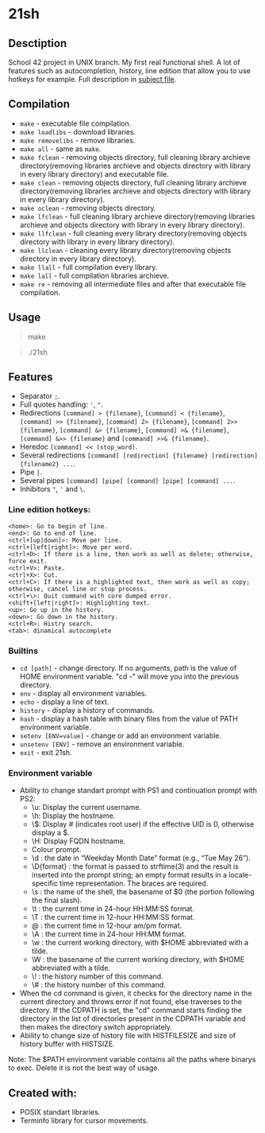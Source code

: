 # 21sh

## Desctiption

School 42 project in UNIX branch\. My first real functional shell. A lot of features such as autocompletion, history, line edition that allow you to use hotkeys for example\. Full description in
[subject file](https://cdn.intra.42.fr/pdf/pdf/967/21sh.en.pdf "school project")\.

## Compilation

* `make` \- executable file compilation\.
* `make loadlibs` \- download libraries\.
* `make removelibs` \- remove libraries\.
* `make all` \- same as `make`\.
* `make fclean` \- removing objects directory, full cleaning library archieve directory(removing libraries archieve and objects directory with library in every library directory) and executable file\.
* `make clean` \- removing objects directory, full cleaning library archieve directory(removing libraries archieve and objects directory with library in every library directory)\.
* `make oclean` \- removing objects directory\.
* `make lfclean` \- full cleaning library archieve directory(removing libraries archieve and objects directory with library in every library directory)\.
* `make llfclean` \- full cleaning every library directory(removing objects directory with library in every library directory)\.
* `make llclean` \- cleaning every library directory(removing objects directory in every library directory)\.
* `make llall` \- full compilation every library\.
* `make lall` \- full compilation libraries archieve\.
* `make re` \- removing all intermediate files and after that executable file compilation\.

## Usage

>make

>./21sh

## Features

* Separator `;`\.
* Full quotes handling: `'`, `"`\.
* Redirections `[command] > {filename}`, `[command] < {filename}`, `[command] >> {filename}`, `[command] 2> {filename}`, `[command] 2>> {filename}`, `[command] &> {filename}`, `[command] >& {filename}`, `[command] &>> {filename}` and `[command] >>& {filename}`\.
* Heredoc `[command] << (stop_word)`\.
* Several redirections `[command] [redirection] {filename} [redirection] {filename2} ...`\.
* Pipe `|`\.
* Several pipes `[command] [pipe] [command] [pipe] [command] ...`\.
* Inhibitors `"`, `'` and `\`\.

### Line edition hotkeys:
	<home>: Go to begin of line.
	<end>: Go to end of line.
	<ctrl+[up|down]>: Move per line.
	<ctrl+[left|right]>: Move per word.
	<ctrl+D>: If there is a line, then work as well as delete; otherwise, force exit.
	<ctrl+V>: Paste.
	<ctrl+X>: Cut.
	<ctrl+C>: If there is a highlighted text, then work as well as copy; otherwise, cancel line or stop process.
	<ctrl+\>: Quit command with core dumped error.
	<shift+[left|right]>: Highlighting text.
	<up>: Go up in the history.
	<down>: Go down in the history.
    <ctrl+R>: Histry search.
	<tab>: dinamical autocomplete

### Builtins

* `cd [path]` \- change directory\. If no arguments, path is the value of HOME environment variable\. "cd -" will move you into the previous directory\.
* `env` \- display all environment variables\.
* `echo` \- display a line of text\.
* `history` \- display a history of commands\.
* `hash` \- display a hash table with binary files from the value of PATH environment variable\.
* `setenv [ENV=value]` \- change or add an environment variable\.
* `unsetenv [ENV]` \- remove an environment variable\.
* `exit` \- exit 21sh\.

### Environment variable

* Ability to change standart prompt with PS1 and continuation prompt with PS2:
	- \u: Display the current username\.
	- \h: Display the hostname\.
	- \\$: Display # (indicates root user) if the effective UID is 0, otherwise display a $\.
	- \H: Display FQDN hostname\.
	- Colour prompt\.
	- \d : the date in “Weekday Month Date” format (e.g., “Tue May 26”)\.
	- \D{format} : the format is passed to strftime(3) and the result is inserted into the prompt string; an empty format results in a locale-specific time representation\. The braces are required\.
	- \s : the name of the shell, the basename of $0 (the portion following the final slash)\.
	- \t : the current time in 24-hour HH:MM:SS format\.
	- \T : the current time in 12-hour HH:MM:SS format\.
	- \@ : the current time in 12-hour am/pm format\.
	- \A : the current time in 24-hour HH:MM format\.
	- \w : the current working directory, with $HOME abbreviated with a tilde\.
	- \W : the basename of the current working directory, with $HOME abbreviated with a tilde\.
	- \\! : the history number of this command\.
	- \\# : the history number of this command\.
* When the cd command is given, it checks for the directory name in the current directory and throws error if not found, else traverses to the directory\. If the CDPATH is set, the "cd" command starts finding the directory in the list of directories present in the CDPATH variable and then makes the directory switch appropriately\.
* Ability to change size of history file with HISTFILESIZE and size of history buffer with HISTSIZE\.

Note: The $PATH environment variable contains all the paths where binarys to exec\. Delete it is not the best way of usage\.

## Created with:

* POSIX standart libraries\.
* Terminfo library for cursor movements\.
